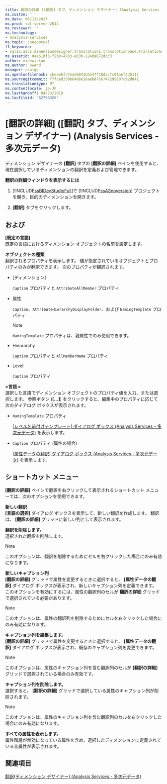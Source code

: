 ```yaml
---
title: 翻訳の詳細 ([翻訳] タブ、ディメンション デザイナー) (Analysis Services - 多次元データ) |Microsoft Docs
ms.custom: ''
ms.date: 06/13/2017
ms.prod: sql-server-2014
ms.reviewer: ''
ms.technology:
- analysis-services
ms.topic: conceptual
f1_keywords:
- sql12.asvs.dimensiondesigner.translations.translationpane.tranlationdetails.f1
ms.assetid: 0aa61df3-f2b0-4703-a63b-124da672dcc3
author: minewiskan
ms.author: owend
manager: craigg
ms.openlocfilehash: cbeaebfc7eab6041bb547f18dacfc01aef3d5117
ms.sourcegitcommit: f7fced330b64d6616aeb8766747295807c92dd41
ms.translationtype: MT
ms.contentlocale: ja-JP
ms.lasthandoff: 04/23/2019
ms.locfileid: "62756326"
---
```

# <a name="translation-details-translations-tab-dimension-designer-analysis-services---multidimensional-data"></a>[翻訳の詳細] ([翻訳] タブ、ディメンション デザイナー) (Analysis Services - 多次元データ)
  ディメンション デザイナーの **[翻訳]** タブの **[翻訳の詳細]** ペインを使用すると、現在選択しているディメンションの翻訳を定義および管理できます。  
  
 **翻訳の詳細ウィンドウを表示するには**  
  
1.  [!INCLUDE[ssBIDevStudioFull](../includes/ssbidevstudiofull-md.md)]で [!INCLUDE[ssASnoversion](../includes/ssasnoversion-md.md)] プロジェクトを開き、目的のディメンションを開きます。  
  
2.  **[翻訳]** タブをクリックします。  
  
## <a name="options"></a>および  
 **[既定の言語]**  
 既定の言語におけるディメンション オブジェクトの名前を設定します。  
  
 **オブジェクトの種類**  
 翻訳されるプロパティを表示します。 値が指定されているオブジェクトとプロパティのみが翻訳できます。 次のプロパティが翻訳されます。  
  
-   [ディメンション]  
  
     `Caption` プロパティと `AttributeAllMember` プロパティ  
  
-   属性  
  
     `Caption`、`AttributeHierarchyDisplayFolder`、および `NamingTemplate` プロパティ  
  
    > [!NOTE]  
    >  `NamingTemplate` プロパティは、親属性でのみ使用できます。  
  
-   Hieararchy  
  
     `Caption` プロパティと `AllMemberName` プロパティ  
  
-   Level  
  
     `Caption` プロパティ  
  
 **\<言語 >**  
 選択した言語でディメンション オブジェクトのプロパティ値を入力、または選択します。 参照ボタン (**[...]**) をクリックすると、編集中のプロパティに応じて次のダイアログ ボックスが表示されます。  
  
-   `NamingTemplate` プロパティ  
  
     [&#91;レベル名前付けテンプレート&#93; ダイアログ ボックス &#40;Analysis Services - 多次元データ&#41;](level-naming-template-dialog-box-analysis-services-multidimensional-data.md) を表示します。  
  
-   `Caption` プロパティ (属性の場合)  
  
     [&#91;属性データの翻訳&#93; ダイアログ ボックス &#40;Analysis Services - 多次元データ&#41;](attribute-data-translation-dialog-box-analysis-services-multidimensional-data.md) を表示します。  
  
## <a name="shortcut-menu"></a>ショートカット メニュー  
 **[翻訳の詳細]** ペインで翻訳を右クリックして表示されるショートカット メニューでは、次のオプションを使用できます。  
  
 **新しい翻訳**  
 **[言語の選択]** ダイアログ ボックスを表示して、新しい翻訳を作成します。 翻訳は、 **[翻訳の詳細]** グリッドに新しい列として表示されます。  
  
 **翻訳を削除します。**  
 選択された翻訳を削除します。  
  
> [!NOTE]  
>  このオプションは、翻訳を削除するためにセルを右クリックした場合にのみ有効になります。  
  
 **新しいキャプション列**  
 **[翻訳の詳細]** グリッドで属性を変更するときに選択すると、 **[属性データの翻訳]** ダイアログ ボックスが表示され、新しいキャプション列を定義できます。 このオプションを有効にするには、属性の翻訳列のセルが **翻訳の詳細** グリッドで選択されている必要があります。  
  
> [!NOTE]  
>  このオプションは、属性の翻訳列を削除するためにセルを右クリックした場合にのみ有効になります。  
  
 **キャプション列を編集します。**  
 **[翻訳の詳細]** グリッドで属性を変更するときに選択すると、 **[属性データの翻訳]** ダイアログ ボックスが表示され、既存のキャプション列を変更できます。  
  
> [!NOTE]  
>  このオプションは、属性のキャプション列を含む翻訳列のセルが **[翻訳の詳細]** グリッドで選択されている場合のみ有効です。  
  
 **キャプション列を削除します。**  
 選択すると、 **[翻訳の詳細]** グリッドで選択している属性のキャプション列が削除されます。  
  
> [!NOTE]  
>  このオプションは、属性のキャプション列を含む翻訳列のセルを右クリックした場合にのみ有効になります。  
  
 **すべての属性を表示します。**  
 属性階層が無効になっている属性を含め、選択したディメンションに定義されている全属性が表示されます。  
  
## <a name="see-also"></a>関連項目  
 [翻訳&#40;ディメンション デザイナー&#41; &#40;Analysis Services - 多次元データ&#41;](translations-dimension-designer-analysis-services-multidimensional-data.md)  
  
  
